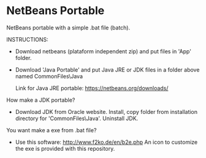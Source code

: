 
NetBeans Portable
======

NetBeans portable with a simple .bat file (batch).

INSTRUCTIONS:

* Download netbeans (plataform independent zip) and put files in 'App' folder.

* Download 'Java Portable' and put Java JRE or JDK files in a folder above named CommonFiles\Java

    Link for Java JRE portable:  https://netbeans.org/downloads/

How make a JDK portable? 

* Download JDK from Oracle website. Install, copy folder from installation directory 
  for 'CommonFiles\Java'. Uninstall JDK. 

You want make a exe from .bat file? 

* Use this software: http://www.f2ko.de/en/b2e.php
  An icon to customize the exe is provided with this repository.
